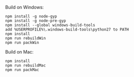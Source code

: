 Build on Windows:

    npm install -g node-gyp
    npm install -g node-pre-gyp
    npm install --global windows-build-tools
    add %USERPROFILE%\.windows-build-tools\python27 to PATH
    npm install
    npm run rebuildWin
    npm run packWin


Build on Mac:

    npm install
    npm run rebuildMac
    npm run packMac
